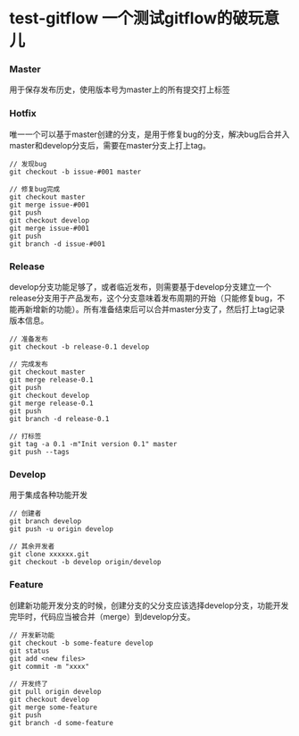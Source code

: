 # test-gitflow 一个测试gitflow的破玩意儿

### Master

用于保存发布历史，使用版本号为master上的所有提交打上标签

### Hotfix

唯一一个可以基于master创建的分支，是用于修复bug的分支，解决bug后合并入master和develop分支后，需要在master分支上打上tag。

```shell
// 发现bug
git checkout -b issue-#001 master

// 修复bug完成
git checkout master
git merge issue-#001
git push
git checkout develop
git merge issue-#001
git push
git branch -d issue-#001
```

### Release

develop分支功能足够了，或者临近发布，则需要基于develop分支建立一个release分支用于产品发布，这个分支意味着发布周期的开始（只能修复bug，不能再新增新的功能）。所有准备结束后可以合并master分支了，然后打上tag记录版本信息。

```shell
// 准备发布
git checkout -b release-0.1 develop

// 完成发布
git checkout master 
git merge release-0.1
git push
git checkout develop
git merge release-0.1
git push 
git branch -d release-0.1

// 打标签
git tag -a 0.1 -m"Init version 0.1" master
git push --tags
```

### Develop

用于集成各种功能开发

```shell
// 创建者
git branch develop
git push -u origin develop

// 其余开发者
git clone xxxxxx.git
git checkout -b develop origin/develop
```

### Feature

创建新功能开发分支的时候，创建分支的父分支应该选择develop分支，功能开发完毕时，代码应当被合并（merge）到develop分支。

```shell
// 开发新功能
git checkout -b some-feature develop
git status
git add <new files>
git commit -m "xxxx"

// 开发终了
git pull origin develop
git checkout develop
git merge some-feature
git push
git branch -d some-feature
```

